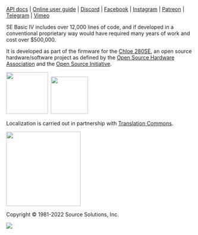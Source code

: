 [API docs](https://cheveron.github.io/sebasic4/api/) | [Online user guide](https://github.com/cheveron/sebasic4/wiki) | [Discord](https://discord.gg/VBtz6V3Fzz) | [Facebook](https://www.instagram.com/chloe280se/) | [Instagram](https://www.instagram.com/chloe280se/) | [Patreon](https://www.patreon.com/chloe280se) | [Telegram](https://t.me/chloe280seug) | [Vimeo](https://vimeo.com/chloecorp)

SE Basic IV includes over 12,000 lines of code, and if developed in a conventional proprietary way would have required many years of work and cost over $500,000.

It is developed as part of the firmware for the [Chloe 280SE](https://www.patreon.com/chloe280se), an open source hardware/software project as defined by the [Open Source Hardware Association](https://www.oshwa.org/) and the [Open Source Initiative](https://opensource.org/).

<img src="images/oshw-logo-800-px.png" style="width:112px"/>&nbsp;&nbsp;<img src="images/osi_standard_logo_0.png" style="width:100px"/>

Localization is carried out in partnership with [Translation Commons](https://translationcommons.org/).

<img src="images/TC-logo.png" style="width:200px"/>

Copyright © 1981-2022 Source Solutions, Inc.

<img src="images/ssi.png"/>

